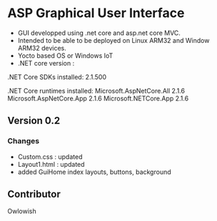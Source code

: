 # ASP Graphical User Interface 

* GUI developped using .net core and asp.net core MVC. 
* Intended to be able to be deployed on Linux ARM32 and Window ARM32 devices.
* Yocto based OS or Windows IoT
* .NET core version :

.NET Core SDKs installed:
  2.1.500 

.NET Core runtimes installed:
  Microsoft.AspNetCore.All 2.1.6 
  Microsoft.AspNetCore.App 2.1.6
  Microsoft.NETCore.App 2.1.6 

  ## Version 0.2

  ### Changes

  * Custom.css : updated
  * Layout1.html : updated
  * added GuiHome index layouts, buttons, background

  ## Contributor

  Owlowish